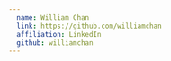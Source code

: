 ```yaml
---
  name: William Chan
  link: https://github.com/williamchan
  affiliation: LinkedIn
  github: williamchan
---
```

